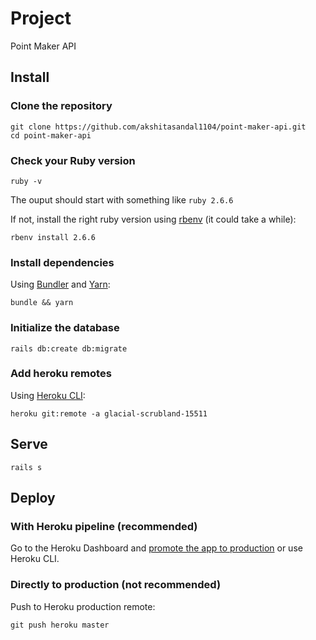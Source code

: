 # Project

Point Maker API

## Install

### Clone the repository

```shell
git clone https://github.com/akshitasandal1104/point-maker-api.git
cd point-maker-api
```

### Check your Ruby version

```shell
ruby -v
```

The ouput should start with something like `ruby 2.6.6`

If not, install the right ruby version using [rbenv](https://github.com/rbenv/rbenv) (it could take a while):

```shell
rbenv install 2.6.6
```

### Install dependencies

Using [Bundler](https://github.com/bundler/bundler) and [Yarn](https://github.com/yarnpkg/yarn):

```shell
bundle && yarn
```

### Initialize the database

```shell
rails db:create db:migrate
```

### Add heroku remotes

Using [Heroku CLI](https://devcenter.heroku.com/articles/heroku-cli):

```shell
heroku git:remote -a glacial-scrubland-15511
```

## Serve

```shell
rails s
```

## Deploy

### With Heroku pipeline (recommended)

Go to the Heroku Dashboard and [promote the app to production](https://devcenter.heroku.com/articles/pipelines) or use Heroku CLI.

### Directly to production (not recommended)

Push to Heroku production remote:

```shell
git push heroku master
```